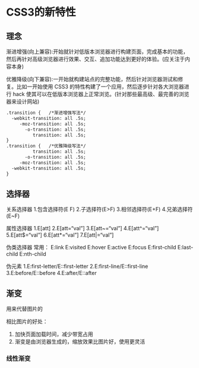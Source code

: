 # CSS3的新特性

## 理念

渐进增强(向上兼容):开始就针对低版本浏览器进行构建页面，完成基本的功能，然后再针对高级浏览器进行效果、交互、追加功能达到更好的体验。(应关注于内容本身)

优雅降级(向下兼容):一开始就构建站点的完整功能，然后针对浏览器测试和修复。比如一开始使用 CSS3 的特性构建了一个应用，然后逐步针对各大浏览器进行 
hack 使其可以在低版本浏览器上正常浏览。(针对那些最高级、最完善的浏览器来设计网站)

```html
.transition {   /*渐进增强写法*/
  -webkit-transition: all .5s;
     -moz-transition: all .5s;
       -o-transition: all .5s;
          transition: all .5s;  
} 
.transition {   /*优雅降级写法*/ 
          transition: all .5s;
       -o-transition: all .5s;
     -moz-transition: all .5s;
  -webkit-transition: all .5s;
}
```

## 选择器

关系选择器
1.包含选择符(E F)
2.子选择符(E>F)
3.相邻选择符(E+F)
4.兄弟选择符(E~F)

属性选择器
1.E[att]
2.E[att=“val”]
3.E[att~=“val”]
4.E[att^=“val”]
5.E[att$=“val”]
6.E[att*=“val”]
7.E[att|=“val”]

伪类选择器
常用：
E:link
E:visited
E:hover
E:active
E:focus
E:first-child
E:last-child
E:nth-child

伪元素
1.E:first-letter/E::first-letter
2.E:first-line/E::first-line
3.E:before/E::before
4.E:after/E::after

## 渐变

用来代替图片的

相比图片的好处：

1. 加快页面加载时间，减少带宽占用
2. 渐变是由浏览器生成的，缩放效果比图片好，使用更灵活

### 线性渐变




